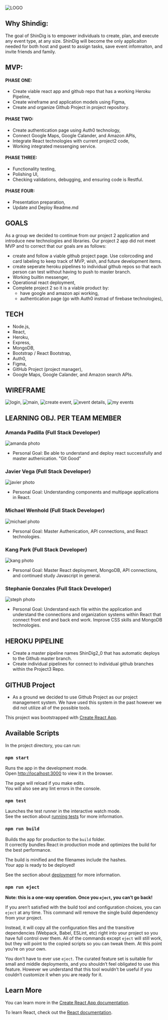 ![LOGO](screenshots/LOGO.png)

## Why  Shindig: 
The goal of ShinDig is to empower individuals to create, plan, and execute any event type, at any size. ShinDig will become the only applicaiton needed for both host and guest to assign tasks, save event infomraiton, and invite friends and family. 

## MVP:
#### PHASE ONE:
- Create viable react app and github repo that has a working Heroku Pipeline,
- Create wireframe and application models using Figma, 
- Create and organize Github Project in project repository. 

#### PHASE TWO: 
- Create authentication page using Auth0 technology, 
- Connect Google Maps, Google Calander, and Amazon APIs, 
- Integrate React technologies with current project2 code,
- Working integrated messenging service. 

#### PHASE THREE: 
- Functionality testing, 
- Polishing UI, 
- Checking validations, debugging, and ensuring code is Restful. 

#### PHASE FOUR: 
- Presentation preparation, 
- Update and Deploy Readme.md 

## GOALS
As a group we decided to continue from our project 2 application and introduce new technologies and libraries. Our project 2 app did not meet MVP and to correct that our goals are as follows: 
- create and follow a viable github project page. Use colorcoding and card labeling to keep track of MVP, wish, and future development items. 
- create seperate heroku pipelines to individual github repos so that each person can test without having to push to master branch. 
- Working builtin messenger,
- Operational react deployment, 
- Complete project 2 so it is a viable product by: 
    - have google and amazon api working, 
    - authentication page (go with Auth0 instrad of firebase technologies),


## TECH 
- Node.js,
- React, 
- Heroku,
- Express, 
- MongoDB,
- Bootstrap / React Bootstrap,
- Auth0,
- Figma,
- GitHub Project (project manager), 
- Google Maps, Google Calander, and Amazon search APIs.

## WIREFRAME
![login](screenshots/login.png),
![main](screenshots/main.png),
![create event](screenshots/createEvent.png),
![event details](screenshots/eventDetails.png),
![my events](screenshots/myEvents.png)

## LEARNING OBJ. PER TEAM MEMBER
### Amanda Padilla (Full Stack Developer)
![amanda photo](screenshots/amanda.png)
- Personal Goal: Be able to understand and deploy react successfully and master authenication. "Git Good"

### Javier Vega (Full Stack Developer)
![javier photo](screenshots/javier.png)
- Personal Goal: Understanding components and multipage applications in React. 

### Michael Wenhold (Full Stack Developer)
![michael photo](screenshots/michael.png)
- Personal Goal: Master Authenication, API connections, and React technologies. 

### Kang Park (Full Stack Developer)
![kang photo](screenshots/kang.png)
- Personal Goal: Master React deployment, MongoDB, API connections, and continued study Javascript in general. 

### Stephanie Gonzales (Full Stack Developer)
![steph photo](screenshots/steph.png)
- Personal Goal: Understand each file within the application and understand the connections and organization systems within React that connect front end and back end work. Improve CSS skills and MongoDB technologies. 


## HEROKU PIPELINE 
- Create a master pipeline names ShinDig2_0 that has automatic deploys to the Github master branch. 
- Create individual pipelines for connect to individual github branches within the Project3 Repo. 


## GITHUB Project
- As a ground we decided to use Github Project as our project management system. We have used this system in the past however we did not utilize all of the possible tools. 













This project was bootstrapped with [Create React App](https://github.com/facebook/create-react-app).

## Available Scripts

In the project directory, you can run:

### `npm start`

Runs the app in the development mode.<br>
Open [http://localhost:3000](http://localhost:3000) to view it in the browser.

The page will reload if you make edits.<br>
You will also see any lint errors in the console.

### `npm test`

Launches the test runner in the interactive watch mode.<br>
See the section about [running tests](https://facebook.github.io/create-react-app/docs/running-tests) for more information.

### `npm run build`

Builds the app for production to the `build` folder.<br>
It correctly bundles React in production mode and optimizes the build for the best performance.

The build is minified and the filenames include the hashes.<br>
Your app is ready to be deployed!

See the section about [deployment](https://facebook.github.io/create-react-app/docs/deployment) for more information.

### `npm run eject`

**Note: this is a one-way operation. Once you `eject`, you can’t go back!**

If you aren’t satisfied with the build tool and configuration choices, you can `eject` at any time. This command will remove the single build dependency from your project.

Instead, it will copy all the configuration files and the transitive dependencies (Webpack, Babel, ESLint, etc) right into your project so you have full control over them. All of the commands except `eject` will still work, but they will point to the copied scripts so you can tweak them. At this point you’re on your own.

You don’t have to ever use `eject`. The curated feature set is suitable for small and middle deployments, and you shouldn’t feel obligated to use this feature. However we understand that this tool wouldn’t be useful if you couldn’t customize it when you are ready for it.

## Learn More

You can learn more in the [Create React App documentation](https://facebook.github.io/create-react-app/docs/getting-started).

To learn React, check out the [React documentation](https://reactjs.org/).
